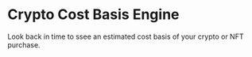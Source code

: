 
# Crypto Cost Basis Engine

Look back in time to ssee an estimated cost basis of your crypto or NFT purchase.